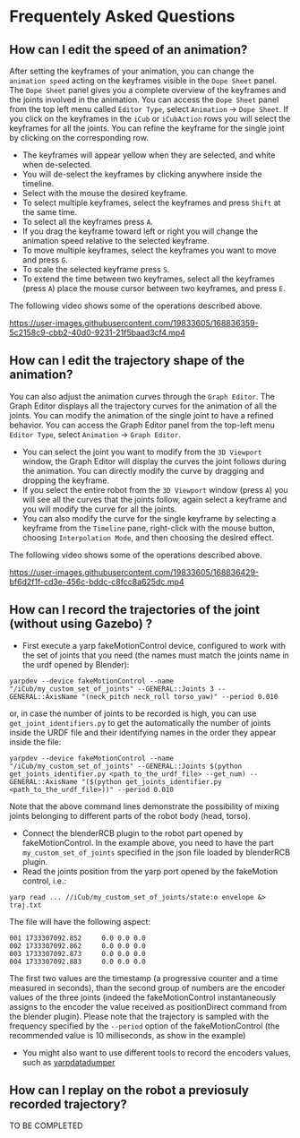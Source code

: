 # Frequentely Asked Questions

## How can I edit the speed of an animation?

After setting the keyframes of your animation, you can change the `animation speed` acting on the keyframes visible in the `Dope Sheet` panel.
The `Dope Sheet` panel gives you a complete overview of the keyframes and the joints involved in the animation. You can access the `Dope Sheet` panel from the top left menu called `Editor Type`, select `Animation` -> `Dope Sheet`.
If you click on the keyframes in the `iCub` or `iCubAction` rows you will select the keyframes for all the joints. You can refine the keyframe for the single joint by clicking on the corresponding row.

- The keyframes will appear yellow when they are selected, and white when de-selected.
- You will de-select the keyframes by clicking anywhere inside the timeline.
- Select with the mouse the desired keyframe.
- To select multiple keyframes, select the keyframes and press `Shift` at the same time.
- To select all the keyframes press `A`.
- If you drag the keyframe toward left or right you will change the animation speed relative to the selected keyframe.
- To move multiple keyframes, select the keyframes you want to move and press `G`.
- To scale the selected keyframe press `S`.
- To extend the time between two keyframes, select all the keyframes (press `A`) place the mouse cursor between two keyframes, and press `E`.


The following video shows some of the operations described above.


https://user-images.githubusercontent.com/19833605/168836359-5c2158c9-cbb2-40d0-9231-21f5baad3cf4.mp4

## How can I edit the trajectory shape of the animation?

You can also adjust the animation curves through the `Graph Editor`. The Graph Editor displays all the trajectory curves for the animation of all the joints. You can modify the animation of the single joint to have a refined behavior. You can access the Graph Editor panel from the top-left menu `Editor Type`, select `Animation` -> `Graph Editor`.

- You can select the joint you want to modify from the `3D Viewport` window, the Graph Editor will display the curves the joint follows during the animation. You can directly modify the curve by dragging and dropping the keyframe.
- If you select the entire robot from the `3D Viewport` window (press `A`) you will see all the curves that the joints follow, again select a keyframe and you will modify the curve for all the joints.
- You can also modify the curve for the single keyframe by selecting a keyframe from the `Timeline` pane, right-click with the mouse button, choosing `Interpolation Mode`, and then choosing the desired effect.

The following video shows some of the operations described above.

https://user-images.githubusercontent.com/19833605/168836429-bf6d2f1f-cd3e-456c-bddc-c8fcc8a625dc.mp4

## How can I record the trajectories of the joint (without using Gazebo) ?

- First execute a yarp fakeMotionControl device, configured to work with the set of joints that you need (the names must match the joints name in the urdf opened by Blender):
```
yarpdev --device fakeMotionControl --name "/iCub/my_custom_set_of_joints" --GENERAL::Joints 3 --GENERAL::AxisName "(neck_pitch neck_roll torso_yaw)" --period 0.010
```

or, in case the number of joints to be recorded is high, you can use `get_joint_identifiers.py` to get the automatically the number of joints inside the URDF file and their identifying names in the order they appear inside the file:

```
yarpdev --device fakeMotionControl --name "/iCub/my_custom_set_of_joints" --GENERAL::Joints $(python get_joints_identifier.py <path_to_the_urdf_file> --get_num) --GENERAL::AxisName "($(python get_joints_identifier.py <path_to_the_urdf_file>))" --period 0.010
```

Note that the above command lines demonstrate the possibility of mixing joints belonging to different parts of the robot body (head, torso).

- Connect the blenderRCB plugin to the robot part opened by fakeMotionControl. In the example above, you need to have the part `my_custom_set_of_joints` specified in the json file loaded by blenderRCB plugin.
- Read the joints position from the yarp port opened by the fakeMotion control, i.e.:
```
yarp read ... //iCub/my_custom_set_of_joints/state:o envelope &> traj.txt
``` 
The file will have the following aspect:
```
001 1733307092.852     0.0 0.0 0.0
002 1733307092.862     0.0 0.0 0.0
003 1733307092.873     0.0 0.0 0.0
004 1733307092.883     0.0 0.0 0.0
```
The first two values are the timestamp (a progressive counter and a time measured in seconds), than the second group of numbers are the encoder values of the three joints (indeed the fakeMotionControl instantaneously assigns to the encoder the value received as positionDirect command from the blender plugin). Please note that the trajectory is sampled with the frequency specified by the `--period` option of the fakeMotionControl (the recommended value is 10 milliseconds, as show in the example)
- You might also want to use different tools to record the encoders values, such as [yarpdatadumper](https://www.yarp.it/latest/group__yarpdatadumper.html)

## How can I replay on the robot a previosuly recorded trajectory?

TO BE COMPLETED


 
